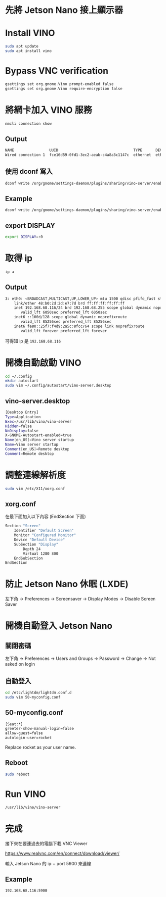 # 先將 Jetson Nano 接上顯示器

# Install VINO

```bash
sudo apt update
sudo apt install vino
```

# Bypass VNC verification

```bash
gsettings set org.gnome.Vino prompt-enabled false
gsettings set org.gnome.Vino require-encryption false
```

# 將網卡加入 VINO 服務

```bash
nmcli connection show
```

## Output

```bash
NAME                UUID                                  TYPE      DEVICE
Wired connection 1  fce16d59-0fd1-3ec2-aeab-c4a8a3c1147c  ethernet  eth0
```

## 使用 dconf 寫入

```bash
dconf write /org/gnome/settings-daemon/plugins/sharing/vino-server/enabled-connections "['Your UUID']"
```

## Example

```bash
dconf write /org/gnome/settings-daemon/plugins/sharing/vino-server/enabled-connections "['fce16d59-0fd1-3ec2-aeab-c4a8a3c1147c']"
```

## export DISPLAY

```bash
export DISPLAY=:0
```

# 取得 ip

```bash
ip a
```

## Output

```bash
3: eth0: <BROADCAST,MULTICAST,UP,LOWER_UP> mtu 1500 qdisc pfifo_fast state UP group default qlen 1000
    link/ether 48:b0:2d:2d:e7:7d brd ff:ff:ff:ff:ff:ff
    inet 192.168.68.116/24 brd 192.168.68.255 scope global dynamic noprefixroute eth0
       valid_lft 6050sec preferred_lft 6050sec
    inet6 ::100d/128 scope global dynamic noprefixroute
       valid_lft 85256sec preferred_lft 85256sec
    inet6 fe80::25f7:f4d9:2a5c:8fcc/64 scope link noprefixroute
       valid_lft forever preferred_lft forever
```

可得知 ip 是 `192.168.68.116`

# 開機自動啟動 VINO

```bash
cd ~/.config
mkdir autostart
sudo vim ~/.config/autostart/vino-server.desktop
```

## vino-server.desktop

```bash
[Desktop Entry]
Type=Application
Exec=/usr/lib/vino/vino-server
Hidden=false
NoDisplay=false
X-GNOME-Autostart-enabled=true
Name[en_US]=Vino server startup
Name=Vino server startup
Comment[en_US]=Remote desktop
Comment=Remote desktop
```

# 調整連線解析度

```bash
sudo vim /etc/X11/xorg.conf
```

## xorg.conf

在最下面加入以下內容 (EndSection 下面)

```bash
Section "Screen"
    Identifier "Default Screen"
    Monitor "Configured Monitor"
    Device "Default Device"
    SubSection "Display"
        Depth 24
        Virtual 1280 800
    EndSubSection
EndSection
```

# 防止 Jetson Nano 休眠 (LXDE)

左下角 -> Preferences -> Screensaver -> Display Modes -> Disable Screen Saver

# 開機自動登入 Jetson Nano

## 關閉密碼

左下角 -> Preferences -> Users and Groups -> Password -> Change -> Not asked on login

## 自動登入

```bash
cd /etc/lightdm/lightdm.conf.d
sudo vim 50-myconfig.conf
```

## 50-myconfig.conf

```bash
[Seat:*]
greeter-show-manual-login=false
allow-guest=false
autologin-user=rocket
```

Replace rocket as your user name.

## Reboot

```bash
sudo reboot
```

# Run VINO

```bash
/usr/lib/vino/vino-server
```

# 完成

接下來在要連過去的電腦下載 VNC Viewer

https://www.realvnc.com/en/connect/download/viewer/

輸入 Jetson Nano 的 ip + port 5900 來連線

## Example

```bash
192.168.68.116:5900
```


